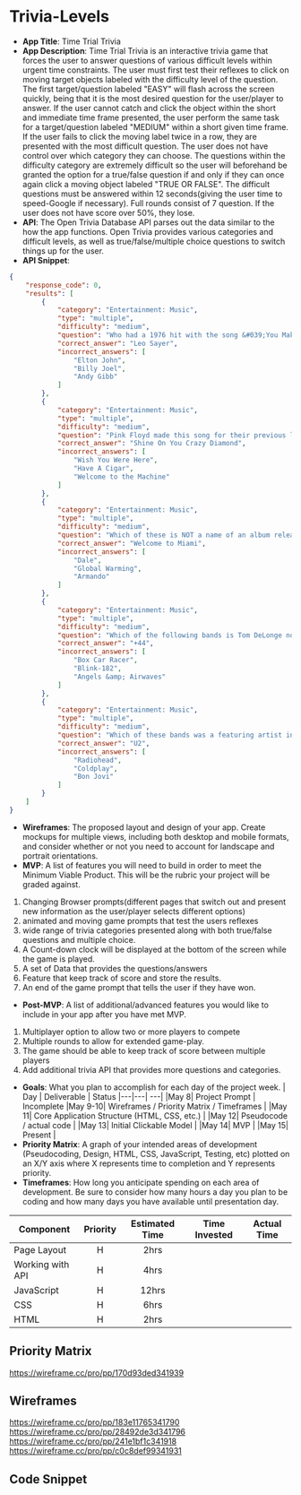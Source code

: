 # Trivia-Levels

- **App Title**: Time Trial Trivia
- **App Description**: Time Trial Trivia is an interactive trivia game that forces the user to answer questions of various difficult levels within urgent time constraints.  The user must first test their reflexes to click on moving target objects labeled with the difficulty level of the question. The first target/question labeled "EASY" will flash across the screen quickly, being that it is the most desired question for the user/player to answer.  If the user cannot catch and click the object within the short and immediate time frame presented, the user perform the same task for a target/question labeled "MEDIUM" within a short given time frame.  If the user fails to click the moving label twice in a row, they are presented with the most difficult question.  The user does not have control over which category they can choose.  The questions within the difficulty category are extremely difficult so the user will beforehand be granted the option for a true/false question if and only if they can once again click a moving object labeled "TRUE OR FALSE".  The difficult questions must be answered within 12 seconds(giving the user time to speed-Google if necessary). Full rounds consist of 7 question.  If the user does not have score over 50%, they lose.     
- **API**: The Open Trivia Database API parses out the data similar to the how the app functions.  Open Trivia provides various categories and difficult levels, as well as true/false/multiple choice questions to switch things up for the user.   
- **API Snippet**: 
```JSON
{
    "response_code": 0,
    "results": [
        {
            "category": "Entertainment: Music",
            "type": "multiple",
            "difficulty": "medium",
            "question": "Who had a 1976 hit with the song &#039;You Make Me Feel Like Dancing&#039;?",
            "correct_answer": "Leo Sayer",
            "incorrect_answers": [
                "Elton John",
                "Billy Joel",
                "Andy Gibb"
            ]
        },
        {
            "category": "Entertainment: Music",
            "type": "multiple",
            "difficulty": "medium",
            "question": "Pink Floyd made this song for their previous lead singer Syd Barrett.",
            "correct_answer": "Shine On You Crazy Diamond",
            "incorrect_answers": [
                "Wish You Were Here",
                "Have A Cigar",
                "Welcome to the Machine"
            ]
        },
        {
            "category": "Entertainment: Music",
            "type": "multiple",
            "difficulty": "medium",
            "question": "Which of these is NOT a name of an album released by American rapper Pitbull?",
            "correct_answer": "Welcome to Miami",
            "incorrect_answers": [
                "Dale",
                "Global Warming",
                "Armando"
            ]
        },
        {
            "category": "Entertainment: Music",
            "type": "multiple",
            "difficulty": "medium",
            "question": "Which of the following bands is Tom DeLonge not a part of?",
            "correct_answer": "+44",
            "incorrect_answers": [
                "Box Car Racer",
                "Blink-182",
                "Angels &amp; Airwaves"
            ]
        },
        {
            "category": "Entertainment: Music",
            "type": "multiple",
            "difficulty": "medium",
            "question": "Which of these bands was a featuring artist in Compton rapper Kendrick Lamar&#039;s 2017 album, &quot;DAMN.&quot;?",
            "correct_answer": "U2",
            "incorrect_answers": [
                "Radiohead",
                "Coldplay",
                "Bon Jovi"
            ]
        }
    ]
}
```

- **Wireframes**:  The proposed layout and design of your app. Create mockups for multiple views, including both desktop and mobile formats, and consider whether or not you need to account for landscape and portrait orientations.
- **MVP**: A list of features you will need to build in order to meet the Minimum Viable Product. This will be the rubric your project will be graded against.
1. Changing Browser prompts(different pages that switch out and present new information as the user/player selects different options)
2. animated and moving game prompts that test the users reflexes
3. wide range of trivia categories presented along with both true/false questions and multiple choice.  
4. A Count-down clock will be displayed at the bottom of the screen while the game is played.
5. A set of Data that provides the questions/answers
6. Feature that keep track of score and store the results.
7. An end of the game prompt that tells the user if they have won.
- **Post-MVP**: A list of additional/advanced features you would like to include in your app after you have met MVP.
1. Multiplayer option to allow two or more players to compete
2. Multiple rounds to allow for extended game-play.
3. The game should be able to keep track of score between multiple players
4. Add additional trivia API that provides more questions and categories.
- **Goals**: What you plan to accomplish for each day of the project week.
|  Day | Deliverable | Status
|---|---| ---|
|May 8| Project Prompt | Incomplete
|May 9-10| Wireframes / Priority Matrix / Timeframes | 
|May 11| Core Application Structure (HTML, CSS, etc.) | 
|May 12| Pseudocode / actual code | 
|May 13| Initial Clickable Model  | 
|May 14| MVP | 
|May 15| Present | 
- **Priority Matrix**: A graph of your intended areas of development (Pseudocoding, Design, HTML, CSS, JavaScript, Testing, etc) plotted on an X/Y axis where X represents time to completion and Y represents priority.
- **Timeframes**: How long you anticipate spending on each area of development. Be sure to consider how many hours a day you plan to be coding and how many days you have available until presentation day.

| Component | Priority | Estimated Time | Time Invested | Actual Time |
| --- | :---: |  :---: | :---: | :---: |
| Page Layout | H | 2hrs|  |  |
| Working with API | H | 4hrs| | |
| JavaScript | H | 12hrs|  |  |
| CSS | H | 6hrs|  |  |
| HTML | H | 2hrs|  |  |

## Priority Matrix
https://wireframe.cc/pro/pp/170d93ded341939

## Wireframes
https://wireframe.cc/pro/pp/183e11765341790
https://wireframe.cc/pro/pp/28492de3d341796
https://wireframe.cc/pro/pp/241e1bf1c341918
https://wireframe.cc/pro/pp/c0c8def99341931

## Code Snippet


